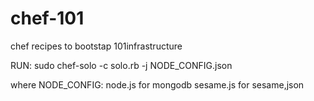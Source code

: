 chef-101
========

chef recipes to bootstap 101infrastructure

RUN:
sudo chef-solo -c solo.rb -j NODE_CONFIG.json

where NODE_CONFIG:
node.js for mongodb
sesame.js for sesame,json
